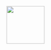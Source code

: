 <p align="center">
  <img src="https://github.com/user-attachments/assets/474d54ed-e51d-44d7-bc4d-394968526a87" width="100px"/>
</p>







